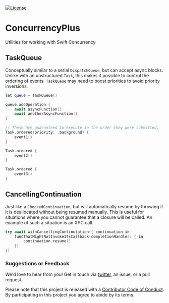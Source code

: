 [![License][license badge]][license]

# ConcurrencyPlus
Utilities for working with Swift Concurrency

## TaskQueue

Conceptually similar to a serial `DispatchQueue`, but can accept async blocks. Unlike with an unstructured `Task`, this makes it possible to control the ordering of events. `TaskQueue` may need to boost priorities to avoid priority inversions.

```swift
let queue = TaskQueue()

queue.addOperation {
    await asyncFunction()
    await anotherAsyncFunction()
}
```

```swift
// These are guaranteed to execute in the order they were submitted.
Task.ordered(priority: .background) {
    event1()
}

Task.ordered {
    event2()
}

Task.ordered {
    event3()
}
```

## CancellingContinuation

Just like a `CheckedContinuation`, but will automatically resume by throwing if it is deallocated without being resumed manually. This is useful for situations where you cannot guarantee that a closure will be called. An example of such a situation is an XPC call.

```swift
try await withCancellingContinutation({ continuation in
    funcThatMightNotInvokeItsCallback(completionHandler: { in
        continuation.resume()
    })
})
```

### Suggestions or Feedback

We'd love to hear from you! Get in touch via [twitter](https://twitter.com/chimehq), an issue, or a pull request.

Please note that this project is released with a [Contributor Code of Conduct](CODE_OF_CONDUCT.md). By participating in this project you agree to abide by its terms.

[license]: https://opensource.org/licenses/BSD-3-Clause
[license badge]: https://img.shields.io/github/license/ChimeHQ/ConcurrencyPlus
